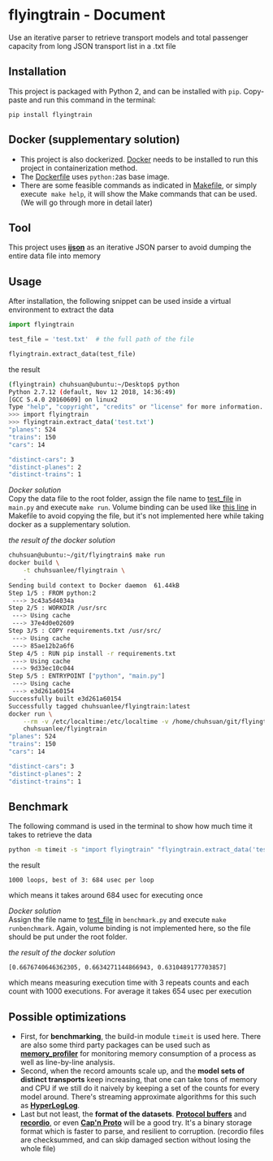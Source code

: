 # flyingtrain - Document

Use an iterative parser to retrieve transport models and total passenger capacity from long JSON transport list in a .txt file

## Installation
This project is packaged with Python 2, and can be installed with `pip`. Copy-paste and run this command in the terminal:
```
pip install flyingtrain
```

## Docker (supplementary solution)
* This project is also dockerized. [Docker](https://docs.docker.com/install/) needs to be installed to run this project in containerization method.
* The [Dockerfile](Dockerfile) uses ​`python:2`​​ as base image.
* There are some feasible commands as indicated in ​[Makefile​](Makefile), or simply execute ​ `make help`, it will show the Make commands that can be used. (We will go through more in detail later)

## Tool
This project uses [__ijson__](https://pypi.org/project/ijson/) as an iterative JSON parser to avoid dumping the entire data file into memory

## Usage
After installation, the following snippet can be used inside a virtual environment to extract the data
```py
import flyingtrain

test_file = 'test.txt'  # the full path of the file

flyingtrain.extract_data(test_file)
```
the result
```sh
(flyingtrain) chuhsuan@ubuntu:~/Desktop$ python
Python 2.7.12 (default, Nov 12 2018, 14:36:49)
[GCC 5.4.0 20160609] on linux2
Type "help", "copyright", "credits" or "license" for more information.
>>> import flyingtrain
>>> flyingtrain.extract_data('test.txt')
"planes": 524
"trains": 150
"cars": 14

"distinct-cars": 3
"distinct-planes": 2
"distinct-trains": 1
```
_Docker solution_<br>
Copy the data file to the root folder, assign the file name to [test_file](main.py#L4) in `main.py` and execute `make run`. Volume binding can be used like [this line](Makefile#L10) in Makefile to avoid copying the file, but it's not implemented here while taking docker as a supplementary solution.<br>

_the result of the docker solution_
```sh
chuhsuan@ubuntu:~/git/flyingtrain$ make run
docker build \
	-t chuhsuanlee/flyingtrain \
	.
Sending build context to Docker daemon  61.44kB
Step 1/5 : FROM python:2
 ---> 3c43a5d4034a
Step 2/5 : WORKDIR /usr/src
 ---> Using cache
 ---> 37e4d0e02609
Step 3/5 : COPY requirements.txt /usr/src/
 ---> Using cache
 ---> 85ae12b2a6f6
Step 4/5 : RUN pip install -r requirements.txt
 ---> Using cache
 ---> 9d33ec10c044
Step 5/5 : ENTRYPOINT ["python", "main.py"]
 ---> Using cache
 ---> e3d261a60154
Successfully built e3d261a60154
Successfully tagged chuhsuanlee/flyingtrain:latest
docker run \
	--rm -v /etc/localtime:/etc/localtime -v /home/chuhsuan/git/flyingtrain:/usr/src \
	chuhsuanlee/flyingtrain
"planes": 524
"trains": 150
"cars": 14

"distinct-cars": 3
"distinct-planes": 2
"distinct-trains": 1
```

## Benchmark
The following command is used in the terminal to show how much time it takes to retrieve the data
```sh
python -m timeit -s "import flyingtrain" "flyingtrain.extract_data('test.txt')"
```
the result
```
1000 loops, best of 3: 684 usec per loop
```
which means it takes around 684 usec for executing once<br>

_Docker solution_<br>
Assign the file name to [test_file](benchmark.py#L4) in `benchmark.py` and execute `make runbenchmark`. Again, volume binding is not implemented here, so the file should be put under the root folder.<br>

_the result of the docker solution_
```
[0.6676740646362305, 0.6634271144866943, 0.6310489177703857]
```
which means measuring execution time with 3 repeats counts and each count with 1000 executions. For average it takes 654 usec per execution

## Possible optimizations
* First, for __benchmarking__, the build-in module `timeit` is used here. There are also some third party packages can be used such as [__memory_profiler__](https://pypi.org/project/memory_profiler/) for monitoring memory consumption of a process as well as line-by-line analysis.
* Second, when the record amounts scale up, and the __model sets of distinct transports__ keep increasing, that one can take tons of memory and CPU if we still do it naively by keeping a set of the counts for every model around. There's streaming approximate algorithms for this such as [__HyperLogLog__](https://en.wikipedia.org/wiki/HyperLogLog).
* Last but not least, the __format of the datasets__. [__Protocol buffers__](https://developers.google.com/protocol-buffers/) and [__recordio__](http://mesos.apache.org/documentation/latest/recordio/), or even [__Cap'n Proto__](https://capnproto.org/) will be a good try. It's a binary storage format which is faster to parse, and resilient to corruption. (recordio files are checksummed, and can skip damaged section without losing the whole file)
